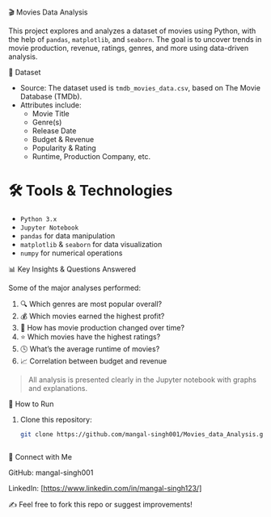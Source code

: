 🎬 Movies Data Analysis

This project explores and analyzes a dataset of movies using Python, with the help of `pandas`, `matplotlib`, and `seaborn`. The goal is to uncover trends in movie production, revenue, ratings, genres, 
and more using data-driven analysis.



📁 Dataset

- Source: The dataset used is `tmdb_movies_data.csv`, based on The Movie Database (TMDb).
- Attributes include:
  - Movie Title
  - Genre(s)
  - Release Date
  - Budget & Revenue
  - Popularity & Rating
  - Runtime, Production Company, etc.



# 🛠️ Tools & Technologies

- `Python 3.x`
- `Jupyter Notebook`
- `pandas` for data manipulation
- `matplotlib` & `seaborn` for data visualization
- `numpy` for numerical operations



📊 Key Insights & Questions Answered

Some of the major analyses performed:

1. 🔍 Which genres are most popular overall?
2. 💰 Which movies earned the highest profit?
3. 📅 How has movie production changed over time?
4. ⭐ Which movies have the highest ratings?
5. 🕓 What’s the average runtime of movies?
6. 📈 Correlation between budget and revenue

> All analysis is presented clearly in the Jupyter notebook with graphs and explanations.



📌 How to Run

1. Clone this repository:
   ```bash
   git clone https://github.com/mangal-singh001/Movies_data_Analysis.git



🔗 Connect with Me


GitHub: mangal-singh001

LinkedIn: [https://www.linkedin.com/in/mangal-singh123/]



✍️ Feel free to fork this repo or suggest improvements!

